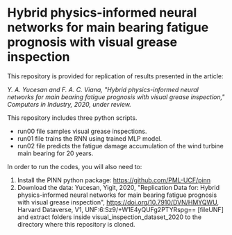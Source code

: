 # Hybrid physics-informed neural networks for main bearing fatigue prognosis with visual grease inspection

This repository is provided for replication of results presented in the article:

*Y. A. Yucesan and F. A. C. Viana, "Hybrid physics-informed neural networks for main bearing fatigue prognosis with visual grease inspection," Computers in Industry, 2020, under review.*

This repository includes three python scripts.

- run00 file samples visual grease inspections.
- run01 file trains the RNN using trained MLP model.
- run02 file predicts the fatigue damage accumulation of the wind turbine main bearing for 20 years.

In order to run the codes, you will also need to:
1. Install the PINN python package: https://github.com/PML-UCF/pinn
2. Download the data:
Yucesan, Yigit, 2020, "Replication Data for: Hybrid physics-informed neural networks for main bearing fatigue prognosis with visual grease inspection", https://doi.org/10.7910/DVN/HMYQWU, Harvard Dataverse, V1, UNF:6:Sz9/+W1E4yQUFg2PTYRspg== [fileUNF]
and extract folders inside visual_inspection_dataset_2020 to the directory where this repository is cloned.
